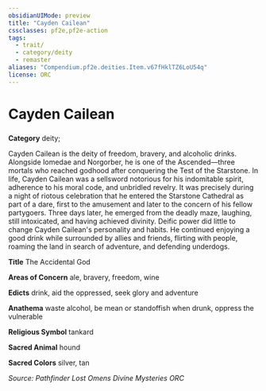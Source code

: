 ```yaml
---
obsidianUIMode: preview
title: "Cayden Cailean"
cssclasses: pf2e,pf2e-action
tags:
  - trait/
  - category/deity
  - remaster
aliases: "Compendium.pf2e.deities.Item.v67fHklTZ6LoU54q"
license: ORC
---
```

# Cayden Cailean

### 

**Category** deity; 




Cayden Cailean is the deity of freedom, bravery, and alcoholic drinks. Alongside Iomedae and Norgorber, he is one of the Ascended—three mortals who reached godhood after conquering the Test of the Starstone. In life, Cayden Cailean was a sellsword notorious for his indomitable spirit, adherence to his moral code, and unbridled revelry. It was precisely during a night of riotous celebration that he entered the Starstone Cathedral as part of a dare, first to the amusement and later to the concern of his fellow partygoers. Three days later, he emerged from the deadly maze, laughing, still intoxicated, and having achieved divinity. Deific power did little to change Cayden Cailean's personality and habits. He continued enjoying a good drink while surrounded by allies and friends, flirting with people, roaming the land in search of adventure, and defending underdogs.

**Title** The Accidental God

**Areas of Concern** ale, bravery, freedom, wine

**Edicts** drink, aid the oppressed, seek glory and adventure

**Anathema** waste alcohol, be mean or standoffish when drunk, oppress the vulnerable

**Religious Symbol** tankard

**Sacred Animal** hound

**Sacred Colors** silver, tan

*Source: Pathfinder Lost Omens Divine Mysteries*
*ORC*